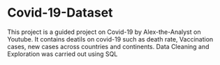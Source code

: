 # Covid-19-Dataset

This project is a guided project on Covid-19 by Alex-the-Analyst on Youtube. It contains deatils on covid-19 such as death rate, Vaccination cases, new cases across countries and continents. Data Cleaning and Exploration was carried out using SQL  
